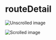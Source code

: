 # routeDetail

![Unscrolled image](https://drive.google.com/file/d/1Pus6NYNOtq-6ummsr4vmhMzhFUZ9auux/view?usp=sharing)

![Scrolled image](https://drive.google.com/file/d/1LJZ5WYn_OPmVDxcpcJDzT3KkZdpBF1Q-/view?usp=sharing)